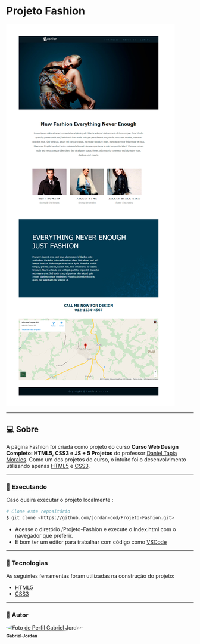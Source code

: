 # **Projeto Fashion**

<img src="./layout_final.jpg" alt="layout final">

---

## :computer: Sobre

A página Fashion foi criada como projeto do curso <strong>Curso Web Design Completo: HTML5, CSS3 e JS + 5 Projetos</strong> do professor <a href="">Daniel Tapia Morales</a>.
Como um dos projetos do curso, o intuito foi o desenvolvimento utilizando apenas <a href="https://developer.mozilla.org/pt-BR/docs/Web/HTML/HTML5">HTML5</a> e <a href="https://developer.mozilla.org/pt-BR/docs/Archive/CSS3">CSS3</a>.

---
### :electric_plug: Executando

Caso queira executar o projeto localmente :
```bash
# Clone este repositório
$ git clone <https://github.com/jordan-cod/Projeto-Fashion.git>
```
* Acesse o diretório /Projeto-Fashion e execute o Index.html com o navegador que preferir.
* É bom ter um editor para trabalhar com código como [VSCode](https://code.visualstudio.com/)

---
### :hammer: **Tecnologias**

As seguintes ferramentas foram utilizadas na construção do projeto:

- [HTML5](https://developer.mozilla.org/pt-BR/docs/Web/HTML/HTML5)
- [CSS3](https://developer.mozilla.org/pt-BR/docs/Archive/CSS3)
---
### :boy: **Autor**

<a href="https://github.com/jordan-cod">
 <img style="border-radius: 50%;" src="https://avatars.githubusercontent.com/u/79179555?v=4" width="100px;" alt="Foto de Perfil Gabriel Jordan"/>
 <br />
 <sub><b>Gabriel Jordan</b></sub></a>
